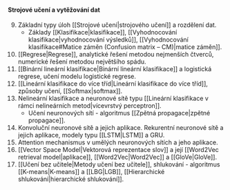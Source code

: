 #### Strojové učení a vytěžování dat

9. Základní typy úloh [[Strojové učení|strojového učení]] a rozdělení dat. 
	- Základy [[Klasifikace|klasifikace]], [[Vyhodnocování klasifikace|vyhodnocování výsledků]], [[Vyhodnocování klasifikace#Matice záměn (Confusion matrix – CM)|matice záměn]]. 
10. [[Regrese|Regrese]], analytické řešení metodou nejmenších čtverců, numerické řešení metodou největšího spádu. 
11. [[Binární lineární klasifikace|Binární lineární klasifikace]] a logistická regrese, učení modelu logistické regrese. 
12. [[Lineární klasifikace do více tříd|Lineární klasifikace do více tříd]], způsoby učení, [[Softmax|softmax]]. 
13. Nelineární klasifikace a neuronové sítě typu [[Lineární klasifikace v rámci nelineárních metod|vícevrstvý perceptron]]. 
	- Učení neuronových sítí - algoritmus [[Zpětná propagace|zpětné propagace]]. 
14. Konvoluční neuronové sítě a jejich aplikace. Rekurentní neuronové sítě a jejich aplikace, modely typu [[LSTM|LSTM]] a GRU. 
15. Attention mechanismus v umělých neuronových sítích a jeho aplikace. 
16. [[Vector Space Model|Vektorová reprezentace slov]] a její [[Word2Vec retrieval model|aplikace]], [[Word2Vec|Word2Vec]] a [[GloVe|GloVe]]. 
17. [[Učení bez učitele|Metody učení bez učitele]], shlukování - algoritmus [[K-means|K-means]] a [[LBG|LGB]], [[Hierarchické shlukování|hierarchické shlukování]]. 
